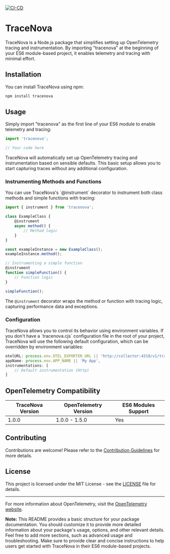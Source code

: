 [![CI-CD](https://github.com/yousafsyed/tracenova/actions/workflows/ci-cd-workflow.yaml/badge.svg)](https://github.com/yousafsyed/tracenova/actions/workflows/ci-cd-workflow.yaml)

# TraceNova

TraceNova is a Node.js package that simplifies setting up OpenTelemetry tracing and instrumentation. By importing "tracenova" at the beginning of your ES6 module-based project, it enables telemetry and tracing with minimal effort.

## Installation

You can install TraceNova using npm:

```bash
npm install tracenova
```

## Usage

Simply import "tracenova" as the first line of your ES6 module to enable telemetry and tracing:

```javascript
import 'tracenova';

// Your code here
```

TraceNova will automatically set up OpenTelemetry tracing and instrumentation based on sensible defaults. This basic setup allows you to start capturing traces without any additional configuration.

### Instrumenting Methods and Functions

You can use TraceNova's \`@instrument\` decorator to instrument both class methods and simple functions with tracing:

```javascript
import { instrument } from 'tracenova';

class ExampleClass {
    @instrument
    async method() {
        // Method logic
    }
}

const exampleInstance = new ExampleClass();
exampleInstance.method();

// Instrumenting a simple function
@instrument
function simpleFunction() {
    // Function logic
}

simpleFunction();
```

The `@instrument` decorator wraps the method or function with tracing logic, capturing performance data and exceptions.

### Configuration

TraceNova allows you to control its behavior using environment variables. If you don't have a \`tracenova.cjs\` configuration file in the root of your project, TraceNova will use the following default configuration, which can be overridden by environment variables:

```javascript
otelURL: process.env.OTEL_EXPORTER_URL || 'http://collector:4318/v1/traces',
appName: process.env.APP_NAME || 'My App',
instrumentations: [
    // Default instrumentation (Http)
]
```

## OpenTelemetry Compatibility

| TraceNova Version | OpenTelemetry Version | ES6 Modules Support |
| ----------------- | --------------------- | ------------------- |
| 1.0.0             | 1.0.0 - 1.5.0          | Yes                 |


## Contributing

Contributions are welcome! Please refer to the [Contribution Guidelines](CONTRIBUTING.md) for more details.

## License

This project is licensed under the MIT License - see the [LICENSE](LICENSE) file for details.

---

For more information about OpenTelemetry, visit the [OpenTelemetry website](https://opentelemetry.io/).

**Note:** This README provides a basic structure for your package documentation. You should customize it to provide more detailed information about your package's usage, options, and other relevant details. Feel free to add more sections, such as advanced usage and troubleshooting. Make sure to provide clear and concise instructions to help users get started with TraceNova in their ES6 module-based projects.
